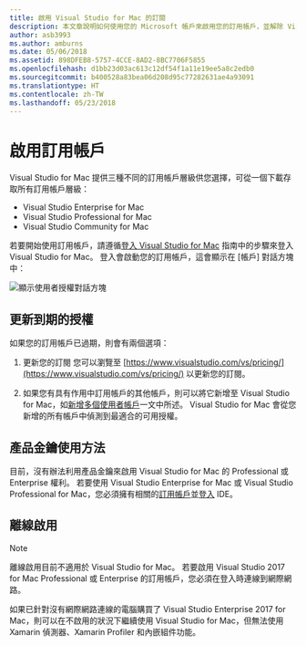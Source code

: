 ```yaml
---
title: 啟用 Visual Studio for Mac 的訂閱
description: 本文章說明如何使用您的 Microsoft 帳戶來啟用您的訂用帳戶，並解除 Visual Studio for Mac 中功能的鎖定
author: asb3993
ms.author: amburns
ms.date: 05/06/2018
ms.assetid: 898DFEB8-5757-4CCE-8AD2-8BC7706F5855
ms.openlocfilehash: d1bb23d03ac613c12df54f1a11e19ee5a8c2edb0
ms.sourcegitcommit: b400528a83bea06d208d95c77282631ae4a93091
ms.translationtype: HT
ms.contentlocale: zh-TW
ms.lasthandoff: 05/23/2018
---
```

# <a name="enable-subscription"></a>啟用訂用帳戶

Visual Studio for Mac 提供三種不同的訂用帳戶層級供您選擇，可從一個下載存取所有訂用帳戶層級：

* Visual Studio Enterprise for Mac
* Visual Studio Professional for Mac
* Visual Studio Community for Mac

若要開始使用訂用帳戶，請遵循[登入 Visual Studio for Mac](signing-in.md) 指南中的步驟來登入 Visual Studio for Mac。 登入會啟動您的訂用帳戶，這會顯示在 [帳戶] 對話方塊中：

![顯示使用者授權對話方塊](media/user-accounts-login.png)

## <a name="update-expired-licenses"></a>更新到期的授權 

如果您的訂用帳戶已過期，則會有兩個選項：

1. 更新您的訂閱 您可以瀏覽至 [https://www.visualstudio.com/vs/pricing/](https://www.visualstudio.com/vs/pricing/) 以更新您的訂閱。

2. 如果您有具有作用中訂用帳戶的其他帳戶，則可以將它新增至 Visual Studio for Mac，如[新增多個使用者帳戶](signing-in.md)一文中所述。 Visual Studio for Mac 會從您新增的所有帳戶中偵測到最適合的可用授權。 

## <a name="product-key-usage"></a>產品金鑰使用方法

目前，沒有辦法利用產品金鑰來啟用 Visual Studio for Mac 的 Professional 或 Enterprise 權利。 若要使用 Visual Studio Enterprise for Mac 或 Visual Studio Professional for Mac，您必須擁有相關的[訂用帳戶](https://www.visualstudio.com/subscriptions/)並[登入](signing-in.md) IDE。

## <a name="offline-activation"></a>離線啟用

> [!NOTE]
> 離線啟用目前不適用於 Visual Studio for Mac。 若要啟用 Visual Studio 2017 for Mac Professional 或 Enterprise 的訂用帳戶，您必須在登入時連線到網際網路。

如果已針對沒有網際網路連線的電腦購買了 Visual Studio Enterprise 2017 for Mac，則可以在不啟用的狀況下繼續使用 Visual Studio for Mac，但無法使用 Xamarin 偵測器、Xamarin Profiler 和內嵌組件功能。